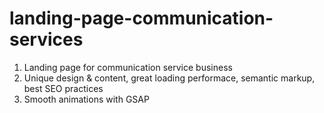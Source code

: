 # landing-page-communication-services

1. Landing page for communication service business
2. Unique design & content, great loading performace, semantic markup, best SEO
   practices
3. Smooth animations with GSAP
